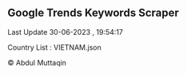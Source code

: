 

## Google Trends Keywords Scraper 
 
Last Update 30-06-2023 , 19:54:17

Country List :
VIETNAM.json



© Abdul Muttaqin 
